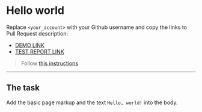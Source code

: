 # Hello world
Replace `<your_account>` with your Github username and copy the links to Pull Request description:
- [DEMO LINK](https://venher-v.github.io/layout_hello-world/)
- [TEST REPORT LINK](https://venher-v.github.io/layout_hello-world/report/html_report/)

> Follow [this instructions](https://mate-academy.github.io/layout_task-guideline/#how-to-solve-the-layout-tasks-on-github)
___

## The task 
Add the basic page markup and the text `Hello, world!` into the body.
